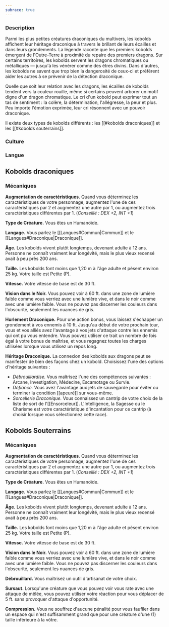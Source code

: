 ```yaml
---
subrace: true
---
```


### Description

Parmi les plus petites créatures draconiques du multivers, les kobolds affichent leur héritage draconique à travers le brillant de leurs écailles et dans leurs grondements. La légende raconte que les premiers kobolds émergent de l'Outre-Terre à proximité du repaire des premiers dragons. Sur certains territoires, les kobolds servent les dragons chromatiques ou métalliques — jusqu'à les vénérer comme des êtres divins. Dans d'autres, les kobolds ne savent que trop bien la dangerosité de ceux-ci et préfèrent aider les autres à se prévenir de la détection draconique.

Quelle que soit leur relation avec les dragons, les écailles de kobolds tendent vers la couleur rouille, même si certains peuvent arborer un motif digne d'un dragon chromatique. Le cri d'un kobold peut exprimer tout un tas de sentiment : la colère, la détermination, l'allégresse, la peur et plus. Peu importe l'émotion exprimée, leur cri résonnent avec un pouvoir draconique.

Il existe deux types de kobolds différents : les [[#kobolds draconiques]] et les [[#kobolds souterrains]].

### Culture

### Langue

## Kobolds draconiques

### Mécaniques

**Augmentation de caractéristiques**. Quand vous déterminez les caractéristiques de votre personnage, augmentez l'une de ces caractéristiques par 2 et augmentez une autre par 1, ou augmentez trois caractéristiques différentes par 1. (*Conseillé : DEX +2, INT +1*)

**Type de Créature.** Vous êtes un Humanoïde.

**Langage.** Vous parlez le [[Langues#Commun|Commun]] et le [[Langues#Draconique|Draconique]].

**Âge.** Les kobolds vivent plutôt longtemps, devenant adulte à 12 ans. Personne ne connaît vraiment leur longévité, mais le plus vieux recensé avait à peu près 200 ans.

**Taille.** Les kobolds font moins que 1,20 m à l'âge adulte et pèsent environ 25 kg. Votre taille est Petite (P).

**Vitesse.** Votre vitesse de base est de 30 ft.

**Vision dans le Noir.** Vous pouvez voir à 60 ft. dans une zone de lumière faible comme vous verriez avec une lumière vive, et dans le noir comme avec une lumière faible. Vous ne pouvez pas discerner les couleurs dans l'obscurité, seulement les nuances de gris.

**Hurlement Draconique.** Pour une action bonus, vous laissez s'échapper un grondement à vos ennemis à 10 ft. Jusqu'au début de votre prochain tour, vous et vos alliés avez l'avantage à vos jets d'attaque contre les ennemis qui ont pu vous entendre. Vous pouvez utiliser ce trait un nombre de fois égal à votre bonus de maîtrise, et vous regagnez toutes les charges utilisées lorsque vous utilisez un repos long.

**Héritage Draconique.** La connexion des kobolds aux dragons peut se manifester de bien des façons chez un kobold. Choisissez l'une des options d'héritage suivantes :

 - *Débrouillardise.* Vous maîtrisez l'une des compétences suivantes : Arcane, Investigation, Médecine, Escamotage ou Survie.
 - *Défiance.* Vous avez l'avantage aux jets de sauvegarde pour éviter ou terminer la condition [[apeuré]] sur vous-même.
 - *Sorcellerie Draconique.* Vous connaissez un cantrip de votre choix de la liste de sort de l'[[Ensorceleur]]. L'Intelligence, la Sagesse ou le Charisme est votre caractéristique d'incantation pour ce cantrip (à choisir lorsque vous sélectionnez cette race).

## Kobolds Souterrains

### Mécaniques

**Augmentation de caractéristiques**. Quand vous déterminez les caractéristiques de votre personnage, augmentez l'une de ces caractéristiques par 2 et augmentez une autre par 1, ou augmentez trois caractéristiques différentes par 1. (*Conseillé : DEX +2, INT +1*)

**Type de Créature.** Vous êtes un Humanoïde.

**Langage.** Vous parlez le [[Langues#Commun|Commun]] et le [[Langues#Draconique|Draconique]].

**Âge.** Les kobolds vivent plutôt longtemps, devenant adulte à 12 ans. Personne ne connaît vraiment leur longévité, mais le plus vieux recensé avait à peu près 200 ans.

**Taille.** Les kobolds font moins que 1,20 m à l'âge adulte et pèsent environ 25 kg. Votre taille est Petite (P).

**Vitesse.** Votre vitesse de base est de 30 ft.

**Vision dans le Noir.** Vous pouvez voir à 60 ft. dans une zone de lumière faible comme vous verriez avec une lumière vive, et dans le noir comme avec une lumière faible. Vous ne pouvez pas discerner les couleurs dans l'obscurité, seulement les nuances de gris.

**Débrouillard.** Vous maîtrisez un outil d'artisanat de votre choix.

**Sursaut.** Lorsqu'une créature que vous pouvez voir vous rate avec une attaque de mêlée, vous pouvez utiliser votre réaction pour vous déplacer de 5 ft. sans provoquer d'attaque d'opportunité.

**Compression.** Vous ne souffrez d'aucune pénalité pour vous faufiler dans un espace qui n'est suffisamment grand que pour une créature d'une (1) taille inférieure à la vôtre.

